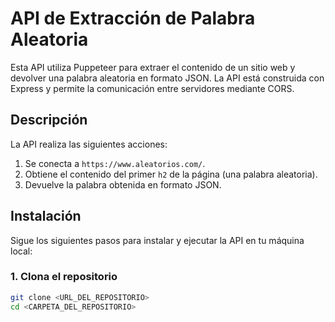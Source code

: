 # API de Extracción de Palabra Aleatoria

Esta API utiliza Puppeteer para extraer el contenido de un sitio web y devolver una palabra aleatoria en formato JSON. La API está construida con Express y permite la comunicación entre servidores mediante CORS.

## Descripción

La API realiza las siguientes acciones:

1. Se conecta a `https://www.aleatorios.com/`.
2. Obtiene el contenido del primer `h2` de la página (una palabra aleatoria).
3. Devuelve la palabra obtenida en formato JSON.

## Instalación

Sigue los siguientes pasos para instalar y ejecutar la API en tu máquina local:

### 1. Clona el repositorio

```bash
git clone <URL_DEL_REPOSITORIO>
cd <CARPETA_DEL_REPOSITORIO>

